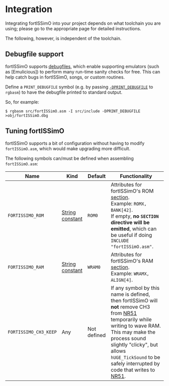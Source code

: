 # Integration

Integrating fortISSimO into your project depends on what toolchain you are using; please go to the appropriate page for detailed instructions.

The following, however, is independent of the toolchain.

## Debugfile support

fortISSimO supports [debugfiles], which enable supporting emulators (such as [Emulicious]) to perform many run-time sanity checks for free.
This can help catch bugs in fortISSimO, songs, or custom routines.

Define a `PRINT_DEBUGFILE` symbol (e.g. by passing [`-DPRINT_DEBUGFILE`](https://rgbds.gbdev.io/docs/rgbasm.1#D) to `rgbasm`) to have the debugfile printed to standard output.

So, for example:

```console
$ rgbasm src/fortISSimO.asm -I src/include -DPRINT_DEBUGFILE >obj/fortISSimO.dbg
```

[debugfiles]: https://github.com/aaaaaa123456789/gb-debugfiles
[Enulicious]: https://emulicious.net

## Tuning fortISSimO

fortISSimO supports a bit of configuration without having to modify `fortISSimO.asm`, which would make upgrading more difficult.

The following symbols can/must be defined when assembling `fortISSimO.asm`:

| Name                  | Kind              | Default     | Functionality                                                                                                                                                                                                                                                            |
| --------------------- | ----------------- | ----------- | ------------------------------------------------------------------------------------------------------------------------------------------------------------------------------------------------------------------------------------------------------------------------ |
| `FORTISSIMO_ROM`      | [String constant] | `ROM0`      | Attributes for fortISSimO's ROM [section].<br/>Example: `ROMX, BANK[42]`.<br/>If empty, **no `SECTION` directive will be emitted**, which can be useful if doing `INCLUDE "fortISSimO.asm"`.                                                                             |
| `FORTISSIMO_RAM`      | [String constant] | `WRAM0`     | Attributes for fortISSimO's RAM [section].<br/>Example: `WRAMX, ALIGN[4]`.                                                                                                                                                                                               |
| `FORTISSIMO_CH3_KEEP` | Any               | Not defined | If any symbol by this name is defined, then fortISSimO will **not** remove CH3 from [NR51] temporarily while writing to wave RAM. This may make the process sound slightly "clicky", but allows `hUGE_TickSound` to be safely interrupted by code that writes to [NR51]. |

[String constant]: https://rgbds.gbdev.io/docs/v0.6.1/rgbasm.5#Strong_constants
[section]: https://rgbds.gbdev.io/docs/v0.6.1/rgbasm.5/#SECTIONS
[NR51]: https://gbdev.io/pandocs/Audio_Registers.html#ff25--nr51-sound-panning

